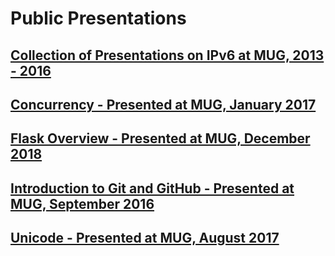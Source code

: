 # Public Presentations
## [Collection of Presentations on IPv6 at MUG, 2013 - 2016](tree/master/IPv6)
## [Concurrency - Presented at MUG, January 2017](tree/master/Concurrency%20Talk)
## [Flask Overview - Presented at MUG, December 2018](tree/master/Flask%20Overview)
## [Introduction to Git and GitHub - Presented at MUG, September 2016](tree/master/Git%2BGitHub%20Intro)
## [Unicode - Presented at MUG, August 2017](tree/master/Unicode)

